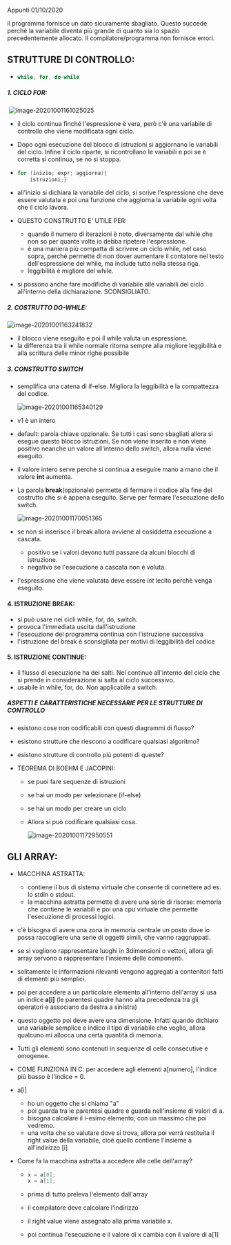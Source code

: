 Appunti 01/10/2020



il programma fornisce un dato sicuramente sbagliato. Questo succede perchè la variabile diventa più grande di quanto sia lo spazio precedentemente allocato. Il compilatore/programma non fornisce errori.



## STRUTTURE DI CONTROLLO:

- ```c
  while, for, do-while
  ```

  



##### 1. CICLO FOR:

​	![image-20201001161025025](C:\Users\giova\AppData\Roaming\Typora\typora-user-images\image-20201001161025025.png)

- il ciclo continua finché l'espressione è vera, però c'è una variabile di controllo che viene modificata ogni ciclo.

- Dopo ogni esecuzione del blocco di istruzioni si aggiornano le variabili del ciclo. Infine il ciclo riparte, si ricontrollano le variabili e poi se è corretta si continua, se no si stoppa.

- ```c
  for (inizio; expr; aggiorna){
      istruzioni;}
  ```

- all'inizio si dichiara la variabile del ciclo, si scrive l'espressione che deve essere valutata e poi una funzione che aggiorna la variabile ogni volta che il ciclo lavora.

- QUESTO CONSTRUTTO E' UTILE PER:

  - quando il numero di iterazioni è noto, diversamente dal while che non so per quante volte io debba ripetere l'espressione.
  - è una maniera più compatta di scrivere un ciclo while, nel caso sopra, perché permette di non dover aumentare il contatore nel testo dell'espressione del while, ma include tutto nella stessa riga.
  - leggibilità è migliore del while.

- si possono anche fare modifiche di variabile alle variabili del ciclo all'interno della dichiarazione. SCONSIGLIATO.





##### 2. COSTRUTTO DO-WHILE:

![image-20201001163241832](C:\Users\giova\AppData\Roaming\Typora\typora-user-images\image-20201001163241832.png)

- il blocco viene eseguito e poi il while valuta un espressione.
- la differenza tra il while normale ritorna sempre alla migliore leggibilità e alla scrittura delle minor righe possibile





##### 3. CONSTRUTTO SWITCH

- semplifica una catena di if-else. Migliora la leggibilità e la compattezza del codice.

  ![image-20201001165340129](C:\Users\giova\AppData\Roaming\Typora\typora-user-images\image-20201001165340129.png)

- v1 è un intero

- default: parola chiave opzionale. Se tutti i casi sono sbagliati allora si esegue questo blocco istruzioni. Se non viene inserito e non viene positivo neanche un valore all'interno dello switch, allora nulla viene eseguito.

- il valore intero serve perchè si continua a eseguire mano a mano che il valore **int** aumenta.

- La parola **break**(opzionale) permette di fermare il codice alla fine del costrutto che si è appena eseguito. Serve per fermare l'esecuzione dello switch.

  ![image-20201001170051365](C:\Users\giova\Documents\1_UNI\programmazione1\appunti\image-20201001170051365.png)

- se non si inserisce il break allora avviene al cosiddetta esecuzione a cascata.

  - positivo se i valori devono tutti passare da alcuni blocchi di istruzione.
  - negativo se l'esecuzione a cascata non è voluta.

- l'espressione che viene valutata deve essere _int_ lecito perchè venga eseguito.





#### 4. ISTRUZIONE BREAK:

- si può usare nei cicli while, for, do, switch.
- provoca l'immediata uscita dall'istruzione
- l'esecuzione del programma continua con l'istruzione successiva
- l'istruzione del break è sconsigliata per motivi di leggibilità del codice



#### 5. ISTRUZIONE CONTINUE:

- il flusso di esecuzione ha dei salti. Nel continue all'interno del ciclo che si prende in considerazione si salta al ciclo successivo.
- usabile in while, for, do. Non applicabile a switch.



##### ASPETTI E CARATTERISTICHE NECESSARIE PER LE STRUTTURE DI CONTROLLO

- esistono cose non codificabili con questi diagrammi di flusso?

- esistono strutture che riescono a codificare qualsiasi algoritmo?

- esistono strutture di controllo più potenti di queste?

- TEOREMA DI BOEHM E JACOPINI:

  - se puoi fare sequenze di istruzioni

  - se hai un modo per selezionare (if-else)

  - se hai un modo per creare un ciclo

  - Allora si può codificare qualsiasi cosa.

    ![image-20201001172950551](C:\Users\giova\AppData\Roaming\Typora\typora-user-images\image-20201001172950551.png)



## GLI ARRAY:

- MACCHINA ASTRATTA:

  - contiene il bus di sistema virtuale che consente di connettere ad es. lo stdin o stdout.
  - la macchina astratta permette di avere una serie di risorse: memoria che contiene le variabili e poi una cpu virtuale che permette l'esecuzione di processi logici.

- c'è bisogna di avere una zona in memoria centrale un posto dove io possa raccogliere una serie di oggetti simili, che vanno raggruppati.

- se si vogliono rappresentare luoghi in 3dimensioni o vettori, allora gli array servono a rappresentare l'insieme delle componenti.

- solitamente le informazioni rilevanti vengono aggregati a contenitori fatti di elementi più semplici.

- poi per accedere a un particolare elemento all'interno dell'array si usa un indice **a[i]** (le parentesi quadre hanno alta precedenza tra gli operatori e associano da destra a sinistra)

- questo oggetto poi deve avere una dimensione. Infatti quando dichiaro una variabile semplice e indico il tipo di variabile che voglio, allora qualcuno mi allocca una certa quantità di memoria. 

- Tutti gli elementi sono contenuti in sequenze di celle consecutive e omogenee.

- COME FUNZIONA IN C: per accedere agli elementi a[numero], l'indice più basso è l'indice = 0.

- a[i]

  - ho un oggetto che si chiama "a"
  - poi guarda tra le parentesi quadre e guarda nell'insieme di valori di a.
  - bisogna calcolare il i-esimo elemento, con un massimo che poi vedremo.
  - una volta che so valutare dove si trova, allora poi verrà restituita il right value della variabile, cioè quello contiene l'insieme a all'indirizzo [i]

- Come fa la macchina astratta a accedere alle celle dell'array?

  - ```c
    x = a[0];
    x = a[1];
    ```

    

  - prima di tutto preleva l'elemento dall'array

  - il compilatore deve calcolare l'indirizzo

  - il right value viene assegnato alla prima variabile x.

  - poi continua l'esecuzione e il valore di x cambia con il valore di a[1]

